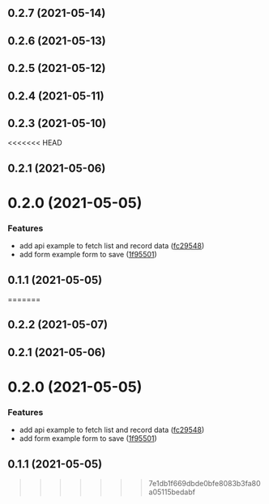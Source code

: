 ## 0.2.7 (2021-05-14)



## 0.2.6 (2021-05-13)



## 0.2.5 (2021-05-12)



## 0.2.4 (2021-05-11)



## 0.2.3 (2021-05-10)



<<<<<<< HEAD
## 0.2.1 (2021-05-06)



# 0.2.0 (2021-05-05)


### Features

* add api example to fetch list and record data ([fc29548](https://github.com/kunvargeo/vuejs-examples/commit/fc29548497d6338b2542fa7c5795cf10f4e2e284))
* add form example form to save ([1f95501](https://github.com/kunvargeo/vuejs-examples/commit/1f95501c1602e03271bd9626f2bd10effe86c696))



## 0.1.1 (2021-05-05)



=======
## 0.2.2 (2021-05-07)



## 0.2.1 (2021-05-06)



# 0.2.0 (2021-05-05)


### Features

* add api example to fetch list and record data ([fc29548](https://github.com/kunvargeo/vuejs-examples/commit/fc29548497d6338b2542fa7c5795cf10f4e2e284))
* add form example form to save ([1f95501](https://github.com/kunvargeo/vuejs-examples/commit/1f95501c1602e03271bd9626f2bd10effe86c696))



## 0.1.1 (2021-05-05)



>>>>>>> 7e1db1f669dbde0bfe8083b3fa80a05115bedabf

